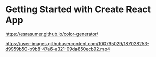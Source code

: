 # Getting Started with Create React App

https://esrasumer.github.io/color-generator/

https://user-images.githubusercontent.com/100795029/187028253-d9959b50-b9b8-47a6-a321-09da850ecb92.mp4
